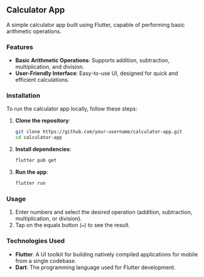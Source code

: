 ## Calculator App

A simple calculator app built using Flutter, capable of performing basic arithmetic operations.

### Features

- **Basic Arithmetic Operations**: Supports addition, subtraction, multiplication, and division.
- **User-Friendly Interface**: Easy-to-use UI, designed for quick and efficient calculations.

### Installation

To run the calculator app locally, follow these steps:

1. **Clone the repository**:
    ```bash
    git clone https://github.com/your-username/calculator-app.git
    cd calculator-app
    ```

2. **Install dependencies**:
    ```bash
    flutter pub get
    ```

3. **Run the app**:
    ```bash
    flutter run
    ```

### Usage

1. Enter numbers and select the desired operation (addition, subtraction, multiplication, or division).
2. Tap on the equals button (`=`) to see the result.

### Technologies Used

- **Flutter**: A UI toolkit for building natively compiled applications for mobile from a single codebase.
- **Dart**: The programming language used for Flutter development.
